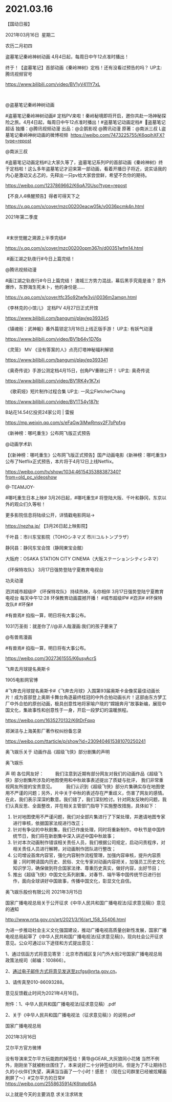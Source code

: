 ﻿#  2021.03.16
【国动日报】


2021年03月16日  星期二


农历二月初四




盗墓笔记秦岭神树动画 4月4日起，每周日中午12点准时播出！

终于！【盗墓笔记】首部动画《秦岭神树》定档！还有没看过预告的吗？ UP主: 腾讯视频官号


https://www.bilibili.com/video/BV1yV411Y7xL

 

@盗墓笔记秦岭神树动画                            

#盗墓笔记秦岭神树动画# 定档PV来啦！秦岭秘境即将开启，邀你共赴一场神秘探险之旅。4月4日起，每周日中午12点准时播出！#盗墓笔记动画定档#  盗墓笔记超话
独播：@腾讯视频动漫 出品：@企鹅影视 @腾讯动漫 原著：@南派三叔 L盗墓笔记秦岭神树动画的微博视频  https://weibo.com/7473225755/K6qqihXFX?type=repost


@南派三叔   


#盗墓笔记动画定档#让大家久等了，盗墓笔记系列IP的首部动画《秦岭神树》终于定档啦！这么多年盗墓笔记才迎来第一部动画，看着开播日子将近，说实话我的内心是激动又忐忑的，先释出一只pv给大家尝尝鲜，希望不负你的期待。

https://weibo.com/1237869662/K6qA70Uso?type=repost




【不良人4唤醒预告】得者可得天下之 


https://v.qq.com/x/cover/mzc00200eacw05k/v0036pcmk4n.html

2021年第二季度


     


 #末世觉醒之溯源上半季完结#

https://v.qq.com/x/cover/mzc00200opm367n/d00351wfm14.html




 #画江湖之轨夜行#今日上篇完结！


@腾讯视频动漫


#画江湖之轨夜行#今日上篇完结！
澳城三方势力混战，幕后黑手究竟是谁？
意外爆炸，东野海生死未卜，他的身份是……

https://v.qq.com/x/cover/tfc35o92twfe3vi/j0036m2amqn.html

《李林克的小馆儿》 定档PV 4月27日正式开馆


https://www.bilibili.com/bangumi/play/ep393345




《镇魂街：武神躯》番外篇锁定3月18日上线正版手游！ UP主: 有妖气动漫

https://www.bilibili.com/video/BV1b64y1D76s




《灵笼》 MV 《没有答案的人》点亮灯塔神秘福利解锁

https://www.bilibili.com/bangumi/play/ep393341




《奥奇传说》手游公测定档4月15日，创角PV重磅公开！ UP主: 奥奇传说

https://www.bilibili.com/video/BV1RK4y1K7xj

 
《歌莉娅》短片制作过程合集 UP主: 一风尘FletcherChang

https://www.bilibili.com/video/BV1T54y187tr




B站花14.54亿投资24家公司 | 雷报

https://mp.weixin.qq.com/s/eFaGw3iMwRmsv2F7oPpfxg

《新神榜：哪吒重生》公布网飞版正式预告

@动画学术趴    


【《新神榜：哪吒重生》公布网飞版正式预告】国产动画电影《新神榜：哪吒重生》公布了Netflix正式预告，本片将于4月12日上线Netflix。

https://weibo.com/tv/show/1034:4615435388387340?from=old_pc_videoshow

@-TEAMJOY-    


#哪吒重生日本上映# 3月26日起，#哪吒重生# 将登陆大阪、千叶和静冈，东京以外的观众们久等啦！

更多影院信息将陆续公开，详情戳电影网站→

https://nezha.jp/
【3月26日起上映影院】


千叶县：市川东宝影院（TOHOシネマズ 市川コルトンプラザ）


静冈县：静冈东宝会馆（静岡東宝会館）


大阪府：OSAKA STATION CITY CINEMA（大阪ステーションシティシネマ）

《环保特攻队》 3月17日强势登陆宁夏教育电视台

功夫动漫                   


泗洪城市超级IP
《环保特攻队》
持续热映，与你相伴
3月17日强势登陆宁夏教育电视台
每天中午12:28
环保教育动画震撼开播！
#城市超级IP# #泗洪# #环保特攻队# #环保#          




#有兽焉# 掐指一算，明日将有大事公布。


1031万圣街：就差你了//@非人哉漫画:我们的孩子要来了                


@有兽焉漫画                            

#有兽焉# 掐指一算，明日将有大事公布。

https://weibo.com/3027361555/K6usyAcrS

飞奔去月球提名奥斯卡

1905电影网官博                


#飞奔去月球提名奥斯卡#《飞奔去月球》入围第93届奥斯卡金像奖最佳动画长片！成为首部登上奥斯卡舞台角逐最终桂冠的中外合拍动画长片！这部由东方梦工厂中外合拍的原创动画，极具创意性地将家喻户晓的“嫦娥奔月”故事新编，展现中国文化，集故事性和创意性于一身，开启一段梦幻的温暖旅程。

https://weibo.com/1635270132/K6tDrFqxp

郑渊洁与上海美影厂著作权纠纷备忘录

https://weibo.com/ttarticle/p/show?id=2309404615381070250241


奥飞娱乐关于 动画作品《超级飞侠》部分剧集的声明

奥飞娱乐                    


声 明
各位网友好：
        我们注意到近期有部分网友对我们的动画作品《超级飞侠》部分剧集所涉及的地图使用和中秋故事表述提出了质疑与批评， 我们非常重视网友所提的宝贵意见。
        我们认识到《超级飞侠》部分片集确实存在地图使用不严谨的问题；另外，片中关于中秋的表述存在严重歧义，伤害了网友的感情。在此，我们表示深深的歉意。我们错了，我们深刻检讨。针对网友反映的问题，我们认真反思、全面整改，并在相关主管部门指导下实施整改措施，具体如下：
1. 针对地图使用不严谨问题，我们对全部片集进行了下架处理，并邀请地图专家进行审核，依据国家法规进行改正；
2. 针对有争议的中秋剧集，我们已作废处理，同时将重新制作。中秋节是中国传统节日，我们将在新剧集中深入讲述中国中秋故事；
3. 针对本次动画制作错误相关责任人员，我们根据公司规定，启动问责程序，对相关责任人员进行解聘，对动画制作团队进行整改；
4. 公司增设首席内容官，强化内容制作流程管理，加强内容审核，提升内容质量；同时聘请国内历史、民俗、文化专家对动画内容把关，加强员工历史文化知识学习，确保做到符合国家法律、尊重历史真实，做好内容，出好节目；
5. 推出《超级飞侠》中国文化系列剧集，对春节、端午等中国传统节日进行创作，面向全球讲好中国故事，传播中国文化，彰显文化自信。

奥飞娱乐股份有限公司
2021年3月15日




国家广播电视总局关于公开征求《中华人民共和国广播电视法(征求意见稿)》意见的通知


http://www.nrta.gov.cn/art/2021/3/16/art_158_55406.html

为进一步推动社会主义文化强国建设，推动广播电视高质量创新性发展，国家广播电视总局起草了《中华人民共和国广播电视法(征求意见稿)》，现向社会公开征求意见。公众可通过以下途径和方式提出意见：

1、通过信函方式将意见寄至：北京市西城区复兴门外大街2号国家广播电视总局政策法规司（邮编：100866）。

2、通过电子邮件方式将意见发送至zcfgs@nrta.gov.cn。

3、请传真至010-86093288。

意见反馈截止时间为2021年4月16日。




附件：1、中华人民共和国广播电视法(征求意见稿）.pdf

2、关于《中华人民共和国广播电视法（征求意见稿）》的说明.pdf


国家广播电视总局

2021年3月16日  

艾尔平方官方微博     


没有导演来艾尔平方玩能跑的掉签绘！黄导@GEAR_大灰狼同小花猪 当然不例外，刚刚坐下就被粉丝围住了，本来说好二十分钟签绘时间，但是为了不让期待已久的小伙伴们失望，满满当当画了一个小时！感恩！（现在公司群里已经被炫耀画刷屏了～）#艾尔平方的日常#           https://weibo.com/2558635914/K6tqtp6SA










以上就是今天的主要消息
求关注求转发



















